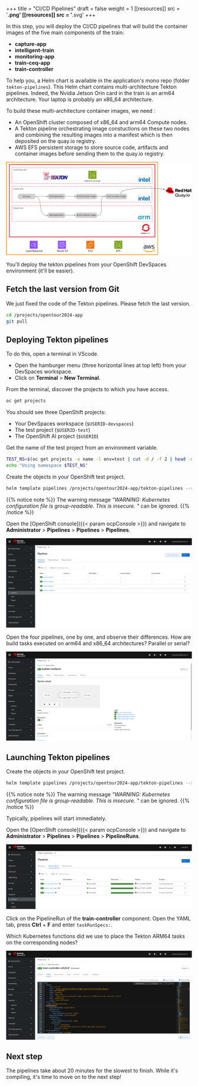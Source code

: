 +++
title = "CI/CD Pipelines"
draft = false
weight = 1
[[resources]]
  src = '**.png'
[[resources]]
  src = '**.svg'
+++

In this step, you will deploy the CI/CD pipelines that will build the container images of the five main components of the train:

- **capture-app**
- **intelligent-train**
- **monitoring-app**
- **train-ceq-app**
- **train-controller**

To help you, a Helm chart is available in the application's mono repo (folder `tekton-pipelines`).
This Helm chart contains multi-architecture Tekton pipelines.
Indeed, the Nvidia Jetson Orin card in the train is an arm64 architecture.
Your laptop is probably an x86_64 architecture.

To build these multi-architecture container images, we need :

- An OpenShift cluster composed of x86_64 and arm64 Compute nodes.
- A Tekton pipeline orchestrating image constuctions on these two nodes and combining the resulting images into a manifest which is then deposited on the quay.io registry.
- AWS EFS persistent storage to store source code, artifacts and container images before sending them to the quay.io registry.

[![](pipelines.svg)](https://www.itix.fr/blog/build-multi-architecture-container-images-with-kubernetes-buildah-tekton-aws/)

You'll deploy the tekton pipelines from your OpenShift DevSpaces environment (it'll be easier).

## Fetch the last version from Git

We just fixed the code of the Tekton pipelines.
Please fetch the last version.

```sh
cd /projects/opentour2024-app
git pull
```

## Deploying Tekton pipelines

To do this, open a terminal in VScode.

- Open the hamburger menu (three horizontal lines at top left) from your DevSpaces workspace.
- Click on **Terminal** > **New Terminal**.

From the terminal, discover the projects to which you have access.

```sh
oc get projects
```

You should see three OpenShift projects:

- Your DevSpaces workspace (`$USERID-devspaces`)
- The test project (`$USERID-test`)
- The OpenShift AI project (`$USERID`)

Get the name of the test project from an environment variable.

```sh
TEST_NS=$(oc get projects -o name -l env=test | cut -d / -f 2 | head -n 1)
echo "Using namespace $TEST_NS"
```

Create the objects in your OpenShift test project.

```sh
helm template pipelines /projects/opentour2024-app/tekton-pipelines --set namespace="$TEST_NS" | oc apply -f -
```

{{% notice note %}}
The warning message *"WARNING: Kubernetes configuration file is group-readable. This is insecure. "* can be ignored.
{{% /notice %}}

Open the [OpenShift console]({{< param ocpConsole >}}) and navigate to **Administrator** > **Pipelines** > **Pipelines** > **Pipelines**.

![](pipelines.png)

Open the four pipelines, one by one, and observe their differences.
How are build tasks executed on arm64 and x86_64 architectures?
Parallel or serial?

![](pipeline-buildah.png)

## Launching Tekton pipelines

Create the objects in your OpenShift test project.

```sh
helm template pipelines /projects/opentour2024-app/tekton-pipelines --set namespace="$TEST_NS" --set runPipelines=true | oc create -f -
```

{{% notice note %}}
The warning message *"WARNING: Kubernetes configuration file is group-readable. This is insecure. "* can be ignored.
{{% /notice %}}

Typically, pipelines will start immediately.

Open the [OpenShift console]({{< param ocpConsole >}}) and navigate to **Administrator** > **Pipelines** > **Pipelines** > **PipelineRuns**.

![](pipelineruns.png)

Click on the PipelineRun of the **train-controller** component.
Open the YAML tab, press **Ctrl** + **F** and enter `taskRunSpecs:`.

Which Kubernetes functions did we use to place the Tekton ARM64 tasks on the corresponding nodes?

![](pipelinerun-taskrunspecs.png)

## Next step

The pipelines take about 20 minutes for the slowest to finish.
While it's compiling, it's time to move on to the next step!
